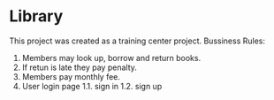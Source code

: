 # Library
This project was created as a training center project. 
Bussiness Rules:
1. Members may look up, borrow and return books.
2. If retun is late they pay penalty.
3. Members pay monthly fee.
1. User login page
1.1. sign in
1.2. sign up
